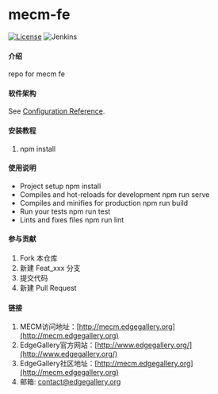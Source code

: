 # mecm-fe
[![License](https://img.shields.io/badge/License-Apache%202.0-blue.svg)](https://opensource.org/licenses/Apache-2.0)
![Jenkins](https://img.shields.io/jenkins/build?jobUrl=http%3A%2F%2Fjenkins.edgegallery.org%2Fview%2FMEC-PLATFORM-BUILD%2Fjob%2Fmecm-meo-frontend-docker-image-update-daily-master%2F)

#### 介绍
repo for mecm fe

#### 软件架构
See [Configuration Reference](https://cli.vuejs.org/config/).


#### 安装教程

1. npm install


#### 使用说明

- Project setup
npm install
- Compiles and hot-reloads for development
npm run serve
- Compiles and minifies for production
npm run build
- Run your tests
npm run test
- Lints and fixes files
npm run lint


#### 参与贡献

1.  Fork 本仓库
2.  新建 Feat_xxx 分支
3.  提交代码
4.  新建 Pull Request


#### 链接

1.  MECM访问地址：[http://mecm.edgegallery.org](http://mecm.edgegallery.org)
2.  EdgeGallery官方网站：[http://www.edgegallery.org/](http://www.edgegallery.org/)
3.  EdgeGallery社区地址：[http://mecm.edgegallery.org](http://mecm.edgegallery.org)
4.  邮箱: contact@edgegallery.org
